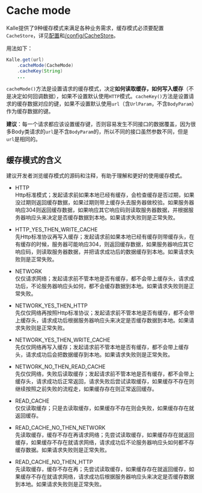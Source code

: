 # Cache mode
Kalle提供了9种缓存模式来满足各种业务需求，缓存模式必须要配置`CacheStore`，详见[配置](../config)和[/config/CacheStore](../config/cache.md)。

用法如下：
```java
Kalle.get(url)
    .cacheMode(CacheMode)
    .cacheKey(String)
    ...
```

`cacheMode()`方法是设置请求的缓存模式，决定**如何读取缓存，如何写入缓存**（不是决定如何回调数据），如果不设置默认使用`HTTP`模式。`cacheKey()`方法是设置请求的缓存数据对应的键，如果不设置默认使用`url`（含`UrlParam`，不含`BodyParam`）作为缓存数据的键。

**建议**：每一个请求都应该设置缓存键，否则容易发生不同接口的数据覆盖，因为很多Body类请求的`url`是不含`BodyParam`的，所以不同的接口虽然参数不同，但是`url`是相同的。

## 缓存模式的含义
建议开发者浏览缓存模式的源码和注释，有助于理解和更好的使用缓存模式。

* HTTP  
Http标准模式；发起请求前如果本地已经有缓存，会检查缓存是否过期，如果没过期则返回缓存数据，如果过期则带上缓存头去服务器做校验。如果服务器响应304则返回缓存数据，如果响应其它响应码则读取服务器数据，并根据服务器响应头来决定是否缓存数据到本地。如果请求失败则是正常失败。

* HTTP_YES_THEN_WRITE_CACHE  
先Http标准协议再写入缓存；发起请求前如果本地已经有缓存则带缓存头，在有缓存的时候，服务器可能响应304，则返回缓存数据，如果服务器响应其它响应码，则读取服务器数据，并把请求成功后的数据缓存到本地。如果请求失败则是正常失败。

* NETWORK  
仅仅请求网络；发起请求前不管本地是否有缓存，都不会带上缓存头，请求成功后，不论服务器响应头如何，都不会缓存数据到本地。如果请求失败则是正常失败。

* NETWORK_YES_THEN_HTTP  
先仅仅网络再按照Http标准协议；发起请求前不管本地是否有缓存，都不会带上缓存头，请求成功后根据服务器响应头来决定是否缓存数据到本地。如果请求失败则是正常失败。

* NETWORK_YES_THEN_WRITE_CACHE  
先仅仅网络再写入缓存；发起请求前不管本地是否有缓存，都不会带上缓存头，请求成功后会把数据缓存到本地。如果请求失败则是正常失败。

* NETWORK_NO_THEN_READ_CACHE  
先仅仅网络，失败后读取缓存；发起请求前不管本地是否有缓存，都不会带上缓存头，请求成功后正常返回，请求失败后尝试读取缓存，如果缓存不存在则继续按照之前失败的流程走，如果缓存存在则正常返回缓存。

* READ_CACHE  
仅仅读取缓存；只是去读取缓存，如果缓存不存在则会失败，如果缓存存在就返回缓存。

* READ_CACHE_NO_THEN_NETWORK  
先读取缓存，缓存不存在再请求网络；先尝试读取缓存，如果缓存存在就返回缓存，如果缓存不存在就请求网络，请求成功后不论服务器响应头如何都不存缓存数据。如果请求失败则是正常失败。

* READ_CACHE_NO_THEN_HTTP  
先读取缓存，缓存不存在再；先尝试读取缓存，如果缓存存在就返回缓存，如果缓存不存在就请求网络，请求成功后根据服务器响应头来决定是否缓存数据到本地。如果请求失败则是正常失败。